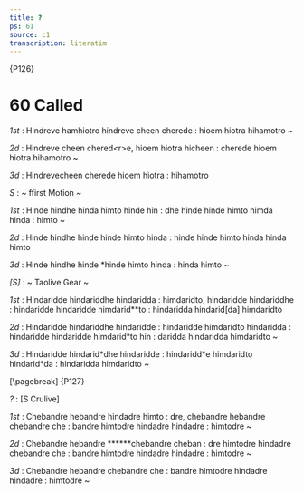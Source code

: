 ```yaml
---
title: ?
ps: 61
source: c1
transcription: literatim
---
```


{P126}

# 60 Called

_1st_
: Hindreve hamhiotro hindreve cheen cherede
: hioem hiotra hihamotro \~

_2d_
: Hindreve cheen chered\<r\>e, hioem hiotra hicheen
: cherede hioem hiotra hihamotro \~

_3d_
: Hindrevecheen cherede hioem hiotra
: hihamotro

_S_
: \~ ffirst Motion \~

_1st_
: Hinde hindhe hinda himto hinde hin
: dhe hinde hinde himto himda hinda
: himto \~

_2d_
: Hinde hindhe hinde hinde himto hinda
: hinde hinde himto hinda hinda himto

_3d_
: Hinde hindhe hinde \*hinde himto hinda
: hinda himto \~

_\[S\]_
: \~ Taolive Gear \~

_1st_
: Hindaridde hindariddhe hindaridda
: himdaridto, hindaridde hindariddhe
: hindaridde hindaridde himdarid\*\*to
: hindaridda hindarid\[da\] himdaridto

_2d_
: Hindaridde hindariddhe hindaridde
: hindaridde himdaridto hindaridda
: hindaridde hindaridde himdarid\*to hin
: daridda hindaridda himdaridto \~

_3d_
: Hindaridde hindarid\*dhe hindaridde
: hindaridd\*e himdaridto hindarid\*da
: hindaridda himdaridto \~

[\pagebreak]
{P127}

_?_
: \[S Crulive\]

_1st_
: Chebandre hebandre hindadre himto
: dre, chebandre hebandre chebandre che
: bandre himtodre hindadre hindadre
: himtodre \~

_2d_
: Chebandre hebandre \*\*\*\*\*\*chebandre cheban
: dre himtodre hindadre chebandre che
: bandre himtodre hindadre hindadre
: himtodre \~

_3d_
: Chebandre hebandre chebandre che
: bandre himtodre hindadre hindadre
: himtodre \~
